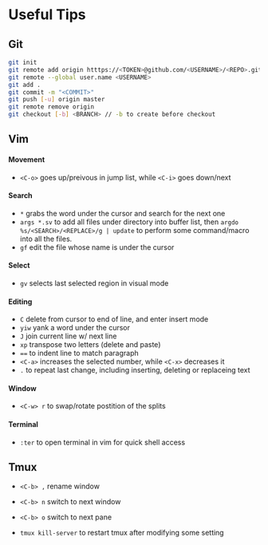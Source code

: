 # Useful Tips

## Git
```bash
git init
git remote add origin htttps://<TOKEN>@github.com/<USERNAME>/<REPO>.git
git remote --global user.name <USERNAME>
git add .
git commit -m "<COMMIT>"
git push [-u] origin master
git remote remove origin
git checkout [-b] <BRANCH> // -b to create before checkout
```

## Vim
#### Movement
+ `<C-o>` goes up/preivous in jump list, while `<C-i>` goes down/next

#### Search
+ `*` grabs the word under the cursor and search for the next one
+ `args *.sv` to add all files under directory into buffer list, then `argdo %s/<SEARCH>/<REPLACE>/g | update` to perform some command/macro into all the files.
+ `gf` edit the file whose name is under the cursor

#### Select
+ `gv` selects last selected region in visual mode

#### Editing
+ `C` delete from cursor to end of line, and enter insert mode
+ `yiw` yank a word under the cursor
+ `J` join current line w/ next line
+ `xp` transpose two letters (delete and paste)
+ `==` to indent line to match paragraph
+ `<C-a>` increases the selected number, while `<C-x>` decreases it
+ `.` to repeat last change, including inserting, deleting or replaceing text

#### Window
+ `<C-w> r` to swap/rotate postition of the splits

#### Terminal
+ `:ter` to open terminal in vim for quick shell access

## Tmux
+ `<C-b> ,` rename window
+ `<C-b> n` switch to next window
+ `<C-b> o` switch to next pane

+ `tmux kill-server` to restart tmux after modifying some setting

<!-- vim:wrap:
